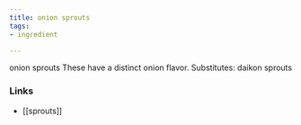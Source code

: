 ```yaml
---
title: onion sprouts
tags:
- ingredient

---
```

onion sprouts These have a distinct onion flavor. Substitutes: daikon sprouts

### Links

* [[sprouts]]
